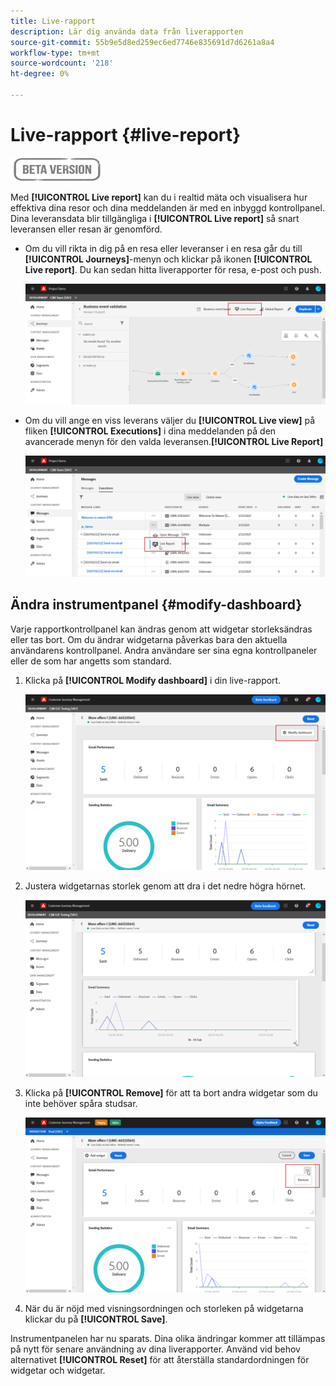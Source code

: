 ```yaml
---
title: Live-rapport
description: Lär dig använda data från liverapporten
source-git-commit: 55b9e5d8ed259ec6ed7746e835691d7d6261a8a4
workflow-type: tm+mt
source-wordcount: '218'
ht-degree: 0%

---
```


# Live-rapport {#live-report}

![](../assets/do-not-localize/badge.png)

Med **[!UICONTROL Live report]** kan du i realtid mäta och visualisera hur effektiva dina resor och dina meddelanden är med en inbyggd kontrollpanel.
Dina leveransdata blir tillgängliga i **[!UICONTROL Live report]** så snart leveransen eller resan är genomförd.

* Om du vill rikta in dig på en resa eller leveranser i en resa går du till **[!UICONTROL Journeys]**-menyn och klickar på ikonen **[!UICONTROL Live report]**. Du kan sedan hitta liverapporter för resa, e-post och push.

   ![](../assets/report_journey.png)

* Om du vill ange en viss leverans väljer du **[!UICONTROL Live view]** på fliken **[!UICONTROL Executions]** i dina meddelanden på den avancerade menyn för den valda leveransen.**[!UICONTROL Live Report]**

   ![](../assets/report_2.png)

## Ändra instrumentpanel {#modify-dashboard}

Varje rapportkontrollpanel kan ändras genom att widgetar storleksändras eller tas bort. Om du ändrar widgetarna påverkas bara den aktuella användarens kontrollpanel. Andra användare ser sina egna kontrollpaneler eller de som har angetts som standard.

1. Klicka på **[!UICONTROL Modify dashboard]** i din live-rapport.

   ![](../assets/report_modify_1.png)

1. Justera widgetarnas storlek genom att dra i det nedre högra hörnet.

   ![](../assets/report_modify_2.png)

1. Klicka på **[!UICONTROL Remove]** för att ta bort andra widgetar som du inte behöver spåra studsar.

   ![](../assets/report_modify_3.png)

1. När du är nöjd med visningsordningen och storleken på widgetarna klickar du på **[!UICONTROL Save]**.

Instrumentpanelen har nu sparats. Dina olika ändringar kommer att tillämpas på nytt för senare användning av dina liverapporter. Använd vid behov alternativet **[!UICONTROL Reset]** för att återställa standardordningen för widgetar och widgetar.
